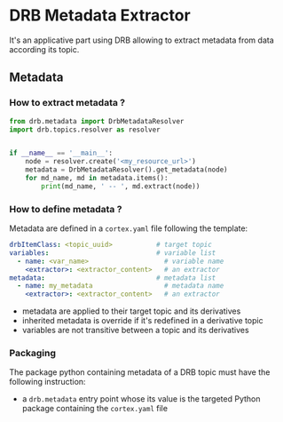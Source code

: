 # DRB Metadata Extractor
It's an applicative part using DRB allowing to extract metadata from
data according its topic.

## Metadata
### How to extract metadata ?
```python
from drb.metadata import DrbMetadataResolver
import drb.topics.resolver as resolver


if __name__ == '__main__':
    node = resolver.create('<my_resource_url>')
    metadata = DrbMetadataResolver().get_metadata(node)
    for md_name, md in metadata.items():
        print(md_name, ' -- ', md.extract(node))

```

### How to define metadata ?
Metadata are defined in a `cortex.yaml` file following the template:
```yaml
drbItemClass: <topic_uuid>           # target topic
variables:                           # variable list
  - name: <var_name>                   # variable name
    <extractor>: <extractor_content>   # an extractor
metadata:                            # metadata list
  - name: my_metadata                  # metadata name
    <extractor>: <extractor_content>   # an extractor
```

- metadata are applied to their target topic and its derivatives
- inherited metadata is override if it's redefined in a derivative topic
- variables are not transitive between a topic and its derivatives

### Packaging
The package python containing metadata of a DRB topic must have the following
instruction:
 - a `drb.metadata` entry point whose its value is the targeted Python
   package containing the `cortex.yaml` file
